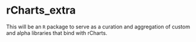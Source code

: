 rCharts_extra
=============

This will be an `R` package to serve as a curation and aggregation of custom and alpha libraries that bind with rCharts.
